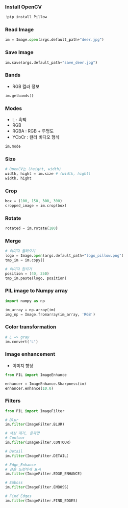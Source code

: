 ### Install OpenCV

```python
!pip install Pillow
```

### Read Image

```python
im = Image.open(args.default_path+"deer.jpg")
```

### Save Image

```python
im.save(args.default_path+"save_deer.jpg")
```

### **Bands**

- RGB 컬러 정보

```python
im.getbands()
```

### Modes

- L : 흑백
- RGB
- RGBA : RGB + 투명도
- YCbCr : 컬러 비디오 형식

```python
im.mode
```

### **Size**

```python
# OpenCV는 (height, width)
width, hight = im.size # (width, hight)
width, hight
```

### Crop

```python
box = (100, 150, 300, 300)
cropped_image = im.crop(box)
```

### Rotate

```python
rotated = im.rotate(180)
```

### Merge

```python
# 이미지 불러오기
logo = Image.open(args.default_path+"logo_pillow.png")
tmp_im = im.copy()

# 이미지 합치기
position = (40, 350)
tmp_im.paste(logo, position)
```

### **PIL image to Numpy array**

```python
import numpy as np

im_array = np.array(im)
img_np = Image.fromarray(im_array, 'RGB')
```

### Color transformation

```python
# L => gray
im.convert('L')
```

### Image enhancement

- 이미지 향상

```python
from PIL import ImageEnhance

enhancer = ImageEnhance.Sharpness(im)
enhancer.enhance(10.0)
```

### Filters

```python
from PIL import ImageFilter

# Blur
im.filter(ImageFilter.BLUR)

# 색상 제거, 윤곽만
# Contour
im.filter(ImageFilter.CONTOUR)

# Detail
im.filter(ImageFilter.DETAIL)

# Edge_Enhance
# 선을 또렷하게 표시
im.filter(ImageFilter.EDGE_ENHANCE)

# Emboss
im.filter(ImageFilter.EMBOSS)

# Find_Edges
im.filter(ImageFilter.FIND_EDGES)
```
